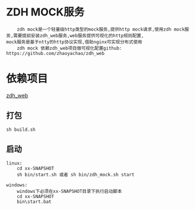 # ZDH MOCK服务
        zdh mock是一个轻量级http类型的mock服务,提供http mock请求,使用zdh mock服务,需要提前安装zdh_web服务,web服务提供可视化的http规则配置,
    mock服务是基于ntty的http协议实现,借助nginx可实现分布式使用
        zdh mock 依赖zdh_web项目做可视化配置github: https://github.com/zhaoyachao/zdh_web
# 依赖项目        
   [zdh_web](https://github.com/zhaoyachao/zdh_web)
    

## 打包
    sh build.sh

## 启动

    linux:
        cd xx-SNAPSHOT
        sh bin/start.sh 或者 sh bin/zdh_mock.sh start
        
    windows:
        windows下必须在xx-SNAPSHOT目录下执行启动脚本
        cd xx-SNAPSHOT
        bin\start.bat


